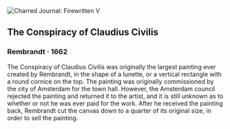 <div class="artwork-of-the-day">
  <div class="container">
    <div class="img-wrapper">
      <img
        src="https://uploads6.wikiart.org/images/rembrandt/batavernas-trohetsed-1662.jpg!Large.jpg"
        alt="Charred Journal: Firewritten V" />
    </div>
    <div class="artwork-detail">
      <div class="artwork-origin"> 
        <h2 class="artwork-name">The Conspiracy of Claudius Civilis</h2>
        <h3 class="artist">
          Rembrandt
                    ·  1662
        </h3>
      </div>
      <p class="description">
        <span class="artwork-description-text ng-binding" ng-bind-html="viewModel.ArtworkOfTheDay.Description | unsafe">The Conspiracy of Claudius Civilis was originally the largest painting ever created by Rembrandt, in the shape of a lunette, or a vertical rectangle with a round cornice on the top. The painting was originally commissioned by the city of Amsterdam for the town hall. However, the Amsterdam council rejected the painting and returned it to the artist, and it is still unknown as to whether or not he was ever paid for the work. After he received the painting back, Rembrandt cut the canvas down to a quarter of its original size, in order to sell the painting. </span>
                        <div class="text-shadow-container" ng-show="showShadow" style=""></div>
      </p>
    </div>
  </div>

</div>
